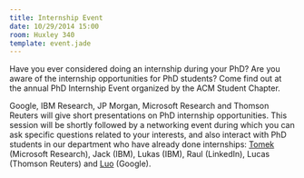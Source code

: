 ```yaml
---
title: Internship Event
date: 10/29/2014 15:00
room: Huxley 340
template: event.jade
---
```

Have you ever considered doing an internship during your PhD? Are you aware of
the internship opportunities for PhD students? Come find out at the annual PhD
Internship Event organized by the ACM Student Chapter.

Google, IBM Research, JP Morgan, Microsoft Research and Thomson Reuters will
give short presentations on PhD internship opportunities. This session will be
shortly followed by a networking event during which you can ask specific
questions related to your interests, and also interact with PhD students in our
department who have already done internships:
[Tomek](http://www.doc.ic.ac.uk/~tk2512/) (Microsoft Research),
Jack (IBM),
Lukas (IBM),
Raul (LinkedIn),
Lucas (Thomson Reuters) and
[Luo](http://www.doc.ic.ac.uk/~lm111/) (Google).
